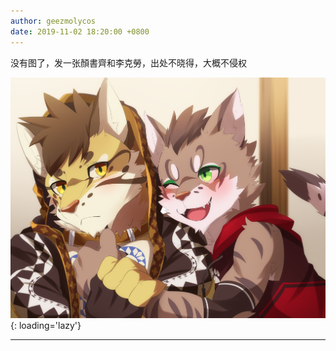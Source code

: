 ```yaml
---
author: geezmolycos
date: 2019-11-02 18:20:00 +0800
---
```


没有图了，发一张顏書齊和李克勞，出处不晓得，大概不侵权

![](/assets/images/qq-zone/2019-11-02-neko.png){: loading='lazy'}

---
